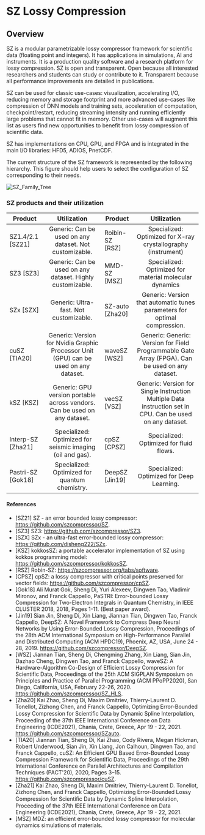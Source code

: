 # SZ Lossy Compression
## Overview
SZ is a modular parametrizable lossy compressor framework for scientific data (floating point and integers). It has applications in simulations, AI and instruments. It is a production quality software and a research platform for lossy compression. SZ is open and transparent. Open because all interested researchers and students can study or contribute to it. Transparent because all performance improvements are detailed in publications.

SZ can be used for classic use-cases: visualization, accelerating I/O, reducing memory and storage footprint and more advanced use-cases like compression of DNN models and training sets, acceleration of computation, checkpoint/restart, reducing streaming intensity and running efficiently large problems that cannot fit in memory. Other use-cases will augment this list as users find new opportunities to benefit from lossy compression of scientific data.

SZ has implementations on CPU, GPU, and FPGA and is integrated in the main I/O libraries: HFD5, ADIOS, PnetCDF.

The current structure of the SZ framework is represented by the following hierarchy. This figure should help users to select the configuration of SZ corresponding to their needs.

![SZ_Family_Tree](https://user-images.githubusercontent.com/5705572/121612979-6653fd80-ca10-11eb-8c2d-e79a307c5f06.jpg)


### SZ products and their utilization

| **Product**           |                                      **Utilization**                                     | **Product**         |                                                **Utilization**                                                |
|-------------------|:------------------------------------------------------------------------------------:|-----------------|:---------------------------------------------------------------------------------------------------------:|
| SZ1.4/2.1 [SZ21]  | Generic: Can be used on any dataset. Not customizable.                               | Roibin-SZ [RSZ] | Specialized: Optimized for X-ray crystallography (instrument)                                             |
| SZ3 [SZ3]         | Generic: Can be used on any dataset. Highly customizable.                            | MMD-SZ [MSZ]    | Specialized: Optimized for material molecular dynamics                                                    |
| SZx [SZX]         | Generic: Ultra-fast. Not customizable.                                               | SZ-auto [Zha20] | Generic: Version that automatic tunes parameters for optimal compression.                                 |
| cuSZ [TIA20]      | Generic: Version for Nvidia Graphic Processor Unit (GPU) can be used on any dataset. | waveSZ [WSZ]    | Generic: Generic: Version for Field Programmable Gate Array (FPGA). Can be used on any dataset.           |
| kSZ [KSZ]         | Generic: GPU version portable across vendors. Can be used on any dataset.            | vecSZ [VSZ]     | Generic: Version for Single Instruction Multiple Data instruction set in CPU. Can be used on any dataset. |
| Interp-SZ [Zha21] | Specialized: Optimized for seismic imaging (oil and gas).                            | cpSZ [CPSZ]     | Specialized: Optimized for fluid flows.                                                                   |
| Pastri-SZ [Gok18] | Specialized: Optimized for quantum chemistry.                                        | DeepSZ [Jin19]  | Specialized: Optimized for Deep Learning.                                                                 |

#### References
- [SZ21] SZ - an error bounded lossy compressor: https://github.com/szcompressor/SZ.
- [SZ3] SZ3: https://github.com/szcompressor/SZ3.
- [SZX] SZx - an ultra-fast error-bounded lossy compressor: https://github.com/disheng222/SZx.
- [KSZ] kokkosSZ: a portable accelerator implementation of SZ using kokkos programming model: https://github.com/szcompressor/kokkosSZ.
- [RSZ] Robin-SZ: https://szcompressor.org/tabs/software.
- [CPSZ] cpSZ: a lossy compressor with critical points preserved for vector fields: https://github.com/szcompressor/cpSZ.
- [Gok18] Ali Murat Gok, Sheng Di, Yuri Alexeev, Dingwen Tao, Vladimir Mironov, and Franck Cappello, PaSTRI: Error-bounded Lossy Compression for Two-Electron Integrals in Quantum Chemistry, in IEEE CLUSTER 2018, 2018, Pages 1-11. (Best paper award).
- [Jin19] Sian Jin, Sheng Di, Xin Liang, Jiannan Tian, Dingwen Tao, Franck Cappello, DeepSZ: A Novel Framework to Compress Deep Neural Networks by Using Error-Bounded Lossy Compression, Proceedings of the 28th ACM International Symposium on High-Performance Parallel and Distributed Computing (ACM HPDC19), Phoenix, AZ, USA, June 24 - 28, 2019. https://github.com/szcompressor/DeepSZ.
- [WSZ] Jiannan Tian, Sheng Di, Chengming Zhang, Xin Liang, Sian Jin, Dazhao Cheng, Dingwen Tao, and Franck Cappello, waveSZ: A Hardware-Algorithm Co-Design of Efficient Lossy Compression for Scientific Data, Proceedings of the 25th ACM SIGPLAN Symposium on Principles and Practice of Parallel Programming (ACM PPoPP2020), San Diego, California, USA, February 22-26, 2020. https://github.com/szcompressor/SZ_HLS.
- [Zha20] Kai Zhao, Sheng Di, Maxim Dmitriev, Thierry-Laurent D. Tonellot, Zizhong Chen, and Franck Cappello, Optimizing Error-Bounded Lossy Compression for Scientiﬁc Data by Dynamic Spline Interpolation, Proceeding of the 37th IEEE International Conference on Data Engineering (ICDE2021), Chania, Crete, Greece, Apr 19 - 22, 2021. https://github.com/szcompressor/SZauto.
- [TIA20] Jiannan Tian, Sheng Di, Kai Zhao, Cody Rivera, Megan Hickman, Robert Underwood, Sian Jin, Xin Liang, Jon Calhoun, Dingwen Tao, and Franck Cappello, cuSZ: An Efficient GPU Based Error-Bounded Lossy Compression Framework for Scientific Data, Proceedings of the 29th International Conference on Parallel Architectures and Compilation Techniques (PACT'20), 2020, Pages 3–15. https://github.com/szcompressor/cuSZ.
- [Zha21] Kai Zhao, Sheng Di, Maxim Dmitriev, Thierry-Laurent D. Tonellot, Zizhong Chen, and Franck Cappello, Optimizing Error-Bounded Lossy Compression for Scientiﬁc Data by Dynamic Spline Interpolation, Proceeding of the 37th IEEE International Conference on Data Engineering (ICDE2021), Chania, Crete, Greece, Apr 19 - 22, 2021.
- [MSZ] MDZ: an efficient error-bounded lossy compressor for molecular dynamics simulations of materials.
